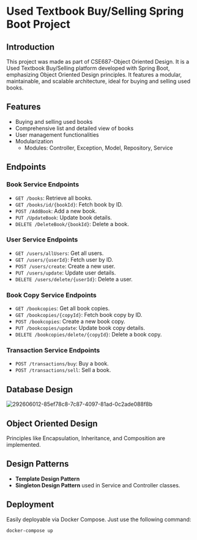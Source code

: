 # Used Textbook Buy/Selling Spring Boot Project

## Introduction
This project was made as part of CSE687-Object Oriented Design. It is a Used Textbook Buy/Selling platform developed with Spring Boot, emphasizing Object Oriented Design principles. It features a modular, maintainable, and scalable architecture, ideal for buying and selling used books.

## Features
- Buying and selling used books
- Comprehensive list and detailed view of books
- User management functionalities
- Modularization
  - Modules: Controller, Exception, Model, Repository, Service



## Endpoints

### Book Service Endpoints
- `GET /books`: Retrieve all books.
- `GET /books/id/{bookId}`: Fetch book by ID.
- `POST /AddBook`: Add a new book.
- `PUT /UpdateBook`: Update book details.
- `DELETE /DeleteBook/{bookId}`: Delete a book.

### User Service Endpoints
- `GET /users/allUsers`: Get all users.
- `GET /users/{userId}`: Fetch user by ID.
- `POST /users/create`: Create a new user.
- `PUT /users/update`: Update user details.
- `DELETE /users/delete/{userId}`: Delete a user.

### Book Copy Service Endpoints
- `GET /bookcopies`: Get all book copies.
- `GET /bookcopies/{copyId}`: Fetch book copy by ID.
- `POST /bookcopies`: Create a new book copy.
- `PUT /bookcopies/update`: Update book copy details.
- `DELETE /bookcopies/delete/{copyId}`: Delete a book copy.

### Transaction Service Endpoints
- `POST /transactions/buy`: Buy a book.
- `POST /transactions/sell`: Sell a book.

## Database Design
![292606012-85ef78c8-7c87-4097-81ad-0c2ade088f8b](https://github.com/Vishnumahes/Used-bookstore-webapp./assets/45967733/f26c21ec-232a-4cfa-8572-eb19d97dfa77)


## Object Oriented Design
Principles like Encapsulation, Inheritance, and Composition are implemented.

## Design Patterns
- **Template Design Pattern**
- **Singleton Design Pattern** used in Service and Controller classes.

## Deployment
Easily deployable via Docker Compose. Just use the following command:
```sh
docker-compose up
